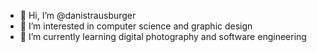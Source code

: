 - 👋 Hi, I’m @danistrausburger
- 👀 I’m interested in computer science and graphic design
- 🌱 I’m currently learning digital photography and software engineering


<!---
- 💞️ I’m looking to collaborate on ...
- 📫 How to reach me ...
danistrausburger/danistrausburger is a ✨ special ✨ repository because its `README.md` (this file) appears on your GitHub profile.
You can click the Preview link to take a look at your changes.
--->
